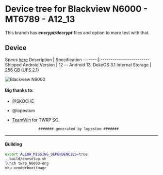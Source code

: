 # Device tree for Blackview N6000 - MT6789 - A12_13

This branch has ***encrypt/decrypt*** files and option to more test with that. 

## Device

Specs [here](https://www.gsmarena.com/blackview_n6000-12432.php)
Description | Specification
-------:|:-------------------------
Shipped Android Version | 12 -- Android 13, DokeOS 3.1
Internal Storage | 256 GB (UFS 2.1)

![Blackview N6000](https://fdn2.gsmarena.com/vv/pics/blackview/blackview-n6000-1.jpg)

#### Big thanks to:

- @SKOCHE
- @lopestom
- [TeamWin](https://github.com/TeamWin) for TWRP SC.

                  ####### generated by lopestom #######
-----
#### Building

```bash
export ALLOW_MISSING_DEPENDENCIES=true
. build/envsetup.sh
lunch twrp_N6000-eng
mka vendorbootimage
```
